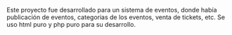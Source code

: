 Este proyecto fue desarrollado para un sistema de eventos, donde había publicación de eventos, categorias de los eventos, venta de tickets, etc. Se uso html puro y php puro para su desarrollo.
